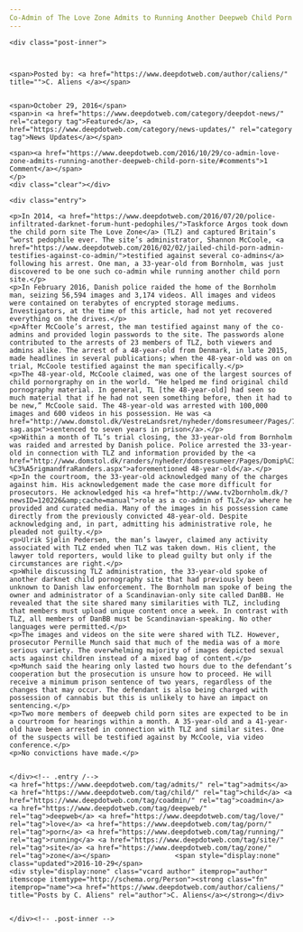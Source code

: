 ```yaml
---
Co-Admin of The Love Zone Admits to Running Another Deepweb Child Porn Site"
---
```

<article class="post-listing post-16149 post type-post status-publish format-standard has-post-thumbnail hentry  tag-admits tag-child tag-coadmin tag-deepweb tag-love tag-porn tag-running tag-site tag-zone">
    
    <div class="post-inner">
    
    
        
    <span>Posted by: <a href="https://www.deepdotweb.com/author/caliens/" title="">C. Aliens </a></span>
    
    
    <span>October 29, 2016</span>
    <span>in <a href="https://www.deepdotweb.com/category/deepdot-news/" rel="category tag">Featured</a>, <a href="https://www.deepdotweb.com/category/news-updates/" rel="category tag">News Updates</a></span>
    
    <span><a href="https://www.deepdotweb.com/2016/10/29/co-admin-love-zone-admits-running-another-deepweb-child-porn-site/#comments">1 Comment</a></span>
    </p>
    <div class="clear"></div>
    
    <div class="entry">
    
    <p>In 2014, <a href="https://www.deepdotweb.com/2016/07/20/police-infiltrated-darknet-forum-hunt-pedophiles/">Taskforce Argos took down the child porn site The Love Zone</a> (TLZ) and captured Britain’s “worst pedophile ever. The site’s administrator, Shannon McCoole, <a href="https://www.deepdotweb.com/2016/02/02/jailed-child-porn-admin-testifies-against-co-admin/">testified against several co-admins</a> following his arrest. One man, a 33-year-old from Bornholm, was just discovered to be one such co-admin while running another child porn site.</p>
    <p>In February 2016, Danish police raided the home of the Bornholm man, seizing 56,594 images and 3,174 videos. All images and videos were contained on terabytes of encrypted storage mediums. Investigators, at the time of this article, had not yet recovered everything on the drives.</p>
    <p>After McCoole’s arrest, the man testified against many of the co-admins and provided login passwords to the site. The passwords alone contributed to the arrests of 23 members of TLZ, both viewers and admins alike. The arrest of a 48-year-old from Denmark, in late 2015, made headlines in several publications; when the 48-year-old was on on trial, McCoole testified against the man specifically.</p>
    <p>The 48-year-old, McCoole claimed, was one of the largest sources of child pornorgraphy on in the world. “He helped me find original child pornography material. In general, TL [the 48-year-old] had seen so much material that if he had not seen something before, then it had to be new,” McCoole said. The 48-year-old was arrested with 100,000 images and 600 videos in his possession. He was <a href="http://www.domstol.dk/VestreLandsret/nyheder/domsresumeer/Pages/7aarsfaengseliomfattendepaedofili-sag.aspx">sentenced to seven years in prison</a>.</p>
    <p>Within a month of TL’s trial closing, the 33-year-old from Bornholm was raided and arrested by Danish police. Police arrested the 33-year-old in connection with TLZ and information provided by the <a href="http://www.domstol.dk/randers/nyheder/domsresumeer/Pages/Domip%C3%A6dofilisagmod48-%C3%A5rigmandfraRanders.aspx">aforementioned 48-year-old</a>.</p>
    <p>In the courtroom, the 33-year-old acknowledged many of the charges against him. His acknowledgement made the case more difficult for prosecutors. He acknowledged his <a href="http://www.tv2bornholm.dk/?newsID=120226&amp;cache=manual">role as a co-admin of TLZ</a> where he provided and curated media. Many of the images in his possession came directly from the previously convicted 48-year-old. Despite acknowledging and, in part, admitting his administrative role, he pleaded not guilty.</p>
    <p>Ulrik Sjølin Pedersen, the man’s lawyer, claimed any activity associated with TLZ ended when TLZ was taken down. His client, the lawyer told reporters, would like to plead guilty but only if the circumstances are right.</p>
    <p>While discussing TLZ administration, the 33-year-old spoke of another darknet child pornography site that had previously been unknown to Danish law enforcement. The Bornholm man spoke of being the owner and administrator of a Scandinavian-only site called DanBB. He revealed that the site shared many similarities with TLZ, including that members must upload unique content once a week. In contrast with TLZ, all members of DanBB must be Scandinavian-speaking. No other languages were permitted.</p>
    <p>The images and videos on the site were shared with TLZ. However, prosecutor Pernille Munch said that much of the media was of a more serious variety. The overwhelming majority of images depicted sexual acts against children instead of a mixed bag of content.</p>
    <p>Munch said the hearing only lasted two hours due to the defendant’s cooperation but the prosecution is unsure how to proceed. He will receive a minimum prison sentence of two years, regardless of the changes that may occur. The defendant is also being charged with possession of cannabis but this is unlikely to have an impact on sentencing.</p>
    <p>Two more members of deepweb child porn sites are expected to be in a courtroom for hearings within a month. A 35-year-old and a 41-year-old have been arrested in connection with TLZ and similar sites. One of the suspects will be testified against by McCoole, via video conference.</p>
    <p>No convictions have made.</p>
    
    
    </div><!-- .entry /-->
    <a href="https://www.deepdotweb.com/tag/admits/" rel="tag">admits</a> <a href="https://www.deepdotweb.com/tag/child/" rel="tag">child</a> <a href="https://www.deepdotweb.com/tag/coadmin/" rel="tag">coadmin</a> <a href="https://www.deepdotweb.com/tag/deepweb/" rel="tag">deepweb</a> <a href="https://www.deepdotweb.com/tag/love/" rel="tag">love</a> <a href="https://www.deepdotweb.com/tag/porn/" rel="tag">porn</a> <a href="https://www.deepdotweb.com/tag/running/" rel="tag">running</a> <a href="https://www.deepdotweb.com/tag/site/" rel="tag">site</a> <a href="https://www.deepdotweb.com/tag/zone/" rel="tag">zone</a></span>				<span style="display:none" class="updated">2016-10-29</span>
    <div style="display:none" class="vcard author" itemprop="author" itemscope itemtype="http://schema.org/Person"><strong class="fn" itemprop="name"><a href="https://www.deepdotweb.com/author/caliens/" title="Posts by C. Aliens" rel="author">C. Aliens</a></strong></div>
    
    
    </div><!-- .post-inner -->
</article><!-- .post-listing -->

